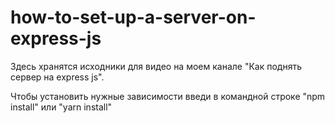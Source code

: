 # how-to-set-up-a-server-on-express-js
Здесь хранятся исходники для видео на моем канале "Как поднять сервер на express js".

Чтобы установить нужные зависимости введи в командной строке "npm install" или "yarn install"
